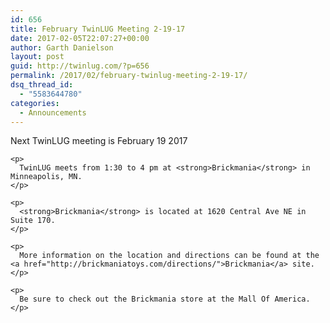 ```yaml
---
id: 656
title: February TwinLUG Meeting 2-19-17
date: 2017-02-05T22:07:27+00:00
author: Garth Danielson
layout: post
guid: http://twinlug.com/?p=656
permalink: /2017/02/february-twinlug-meeting-2-19-17/
dsq_thread_id:
  - "5583644780"
categories:
  - Announcements
---
```

<div class="post-entry">
  <div class="post-entry">
    <p>
      Next TwinLUG meeting is February 19 2017
    </p>
    
    <p>
      TwinLUG meets from 1:30 to 4 pm at <strong>Brickmania</strong> in Minneapolis, MN.
    </p>
    
    <p>
      <strong>Brickmania</strong> is located at 1620 Central Ave NE in Suite 170.
    </p>
    
    <p>
      More information on the location and directions can be found at the <a href="http://brickmaniatoys.com/directions/">Brickmania</a> site.
    </p>
    
    <p>
      Be sure to check out the Brickmania store at the Mall Of America.
    </p>
  </div>
</div>